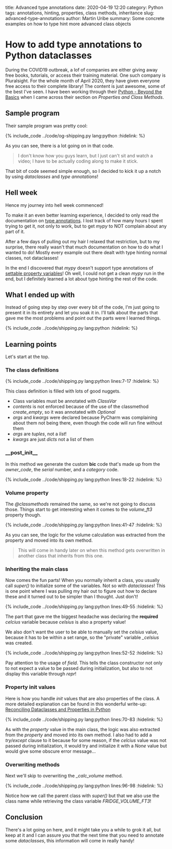 title: Advanced type annotations
date: 2020-04-19 12:20
category: Python
tags: annotations, hinting, properties, class methods, inheritance
slug: advanced-type-annotations
author: Martin Uribe
summary: Some concrete examples on how to type hint more advanced class objects

# How to add type annotations to Python dataclasses

During the COVID19 outbreak, a lof of companies are either giving away free books, tutorials, or access their training material.
One such company is Pluralsight.
For the whole month of April 2020, they have given everyone free access to their complete library!
The content is just awesome, some of the best I've seen.
I have been working through their [Python - Beyond the Basics](https://app.pluralsight.com/library/courses/python-beyond-basics) when I came across their section on *Properties and Class Methods*.

## Sample program

Their sample program was pretty cool:

{% include_code ../code/og-shipping.py lang:python :hidelink: %}

As you can see, there is a lot going on in that code.

> I don't know how you guys learn, but I just can't sit and watch a video; I have to be actually coding along to make it stick.

That bit of code seemed simple enough, so I decided to kick it up a notch by using *dataclasses* and *type annotations*!

## Hell week

Hence my journey into hell week commenced!

To make it an even better learning experience, I decided to only read the documentation on [type annotations](https://docs.python.org/3/library/typing.html). I lost track of how many hours I spent trying to get it, not only to work, but to get *mypy* to NOT complain about any part of it.

After a few days of pulling out my hair I relaxed that restriction, but to my surprise, there really wasn't that much documentation on how to do what I wanted to do!
Mostly every example out there dealt with type hinting normal classes, not dataclasses!

In the end I discovered that *mypy* doesn't support type annotations of [settable property variables](https://github.com/python/mypy/issues/220)!
Oh well, I could not get a clean *mypy* run in the end, but I definitely learned a lot about type hinting the rest of the code.

## What I ended up with

Instead of going step by step over every bit of the code, I'm just going to present it in its entirety and let you soak it in.
I'll talk about the parts that gave me the most problems and point out the parts were I learned things.

{% include_code ../code/shipping.py lang:python :hidelink: %}

## Learning points

Let's start at the top.

### The class definitions

{% include_code ../code/shipping.py lang:python lines:7-17 :hidelink: %}

This class definition is filled with lots of good nuggets.

* Class variables must be annotated with *ClassVar*
* *contents* is not enforced because of the use of the classmethod *create_empty*, so it was annotated with *Optional*
* *args* and *kwargs* were declared because PyCharm was complaining about them not being there, even though the code will run fine without them
* *args* are *tuples*, not a *list*!
* *kwargs* are just *dicts* not a list of them

### \_\_post_init__

In this method we generate the custom **bic** code that's made up from the *owner_code*, the *serial* number, and a *category* code.

{% include_code ../code/shipping.py lang:python lines:18-22 :hidelink: %}

### Volume property

The *@classmethods* remained the same, so we're not going to discuss those.
Things start to get interesting when it comes to the *volume_ft3* property though.

{% include_code ../code/shipping.py lang:python lines:41-47 :hidelink: %}

As you can see, the logic for the volume calculation was extracted from the property and moved into its own method.

> This will come in handy later on when this method gets overwritten in another class that inherits from this one.

### Inheriting the main class

Now comes the fun parts!
When you normally inherit a class, you usually call *super()* to initialize some of the variables.
Not so with *dataclasses*!
This is one point where I was pulling my hair out to figure out how to declare these and it turned out to be simpler than I thought.
Just don't!

{% include_code ../code/shipping.py lang:python lines:49-55 :hidelink: %}

The part that gave me the biggest headache was declaring the **required** *celcius* variable because *celsius* is also a property value!

We also don't want the user to be able to manually set the *celsius* value, because it has to be within a set range, so the "private" variable *_celsius* was created.

{% include_code ../code/shipping.py lang:python lines:52-52 :hidelink: %}

Pay attention to the usage of *field*.
This tells the class constructor not only to not expect a value to be passed during initialization, but also to not display this variable through *repr*!

### Property init values

Here is how you handle *init* values that are also properties of the class.
A more detailed explanation can be found in this wonderful write-up: [Reconciling Dataclasses and Properties in Python](https://florimond.dev/blog/articles/2018/10/reconciling-dataclasses-and-properties-in-python/)

{% include_code ../code/shipping.py lang:python lines:70-83 :hidelink: %}

As with the *property* value in the main class, the logic was also extracted from the *property* and moved into its own method.
I also had to add a *try/except* clause to it because for some reason, if the *celcius* value was not passed during initialization, it would try and initialize it with a *None* value but would give some obscure error message...

### Overwriting methods

Next we'll skip to overwriting the *_calc_volume* method.

{% include_code ../code/shipping.py lang:python lines:96-98 :hidelink: %}

Notice how we call the parent class with *super()* but that we also use the class name while retrieving the class variable *FRIDGE_VOLUME_FT3*!

## Conclusion

There's a lot going on here, and it might take you a while to grok it all, but keep at it and I can assure you that the next time that you need to annotate some *dataclasses*, this information will come in really handy!
